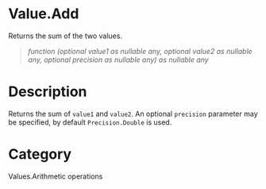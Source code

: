 ﻿# Value.Add
Returns the sum of the two values.
> _function (optional value1 as nullable any, optional value2 as nullable any, optional precision as nullable any) as nullable any_
# Description 
Returns the sum of <code>value1</code> and <code>value2</code>. An optional <code>precision</code> parameter may be specified, by default <code>Precision.Double</code> is used.
# Category 
Values.Arithmetic operations
